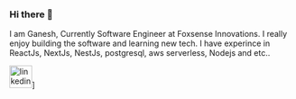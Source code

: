 ### Hi there 👋

I am Ganesh, Currently Software Engineer at Foxsense Innovations. I really enjoy building the software and learning new tech. I have experince in ReactJs, NextJs, NestJs, postgresql, aws serverless,  Nodejs and etc..

[<img src='https://cdn.jsdelivr.net/npm/simple-icons@3.0.1/icons/linkedin.svg' alt='linkedin' height='40'>](https://www.linkedin.com/in/https://www.linkedin.com/in/ganesh-hegde-2baaa6155//)]

